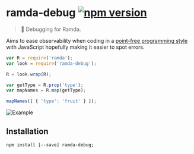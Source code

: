 # ramda-debug [![npm version](https://badge.fury.io/js/ramda-debug.svg)](https://www.npmjs.com/package/ramda-debug)
> :ram: Debugging for Ramda.

Aims to ease observability when coding in a [point-free programming style](http://en.wikipedia.org/wiki/Tacit_programming) with JavaScript hopefully making it easier to spot errors.

```javascript
var R = require('ramda');
var look = require('ramda-debug');

R = look.wrap(R);

var getType = R.prop('type');
var mapNames = R.map(getType);

mapNames([ { 'type': 'fruit' } ]);
```

![Example](http://i.imgur.com/lEL9Lh9.png)

## Installation
```shell
npm install [--save] ramda-debug;
```
